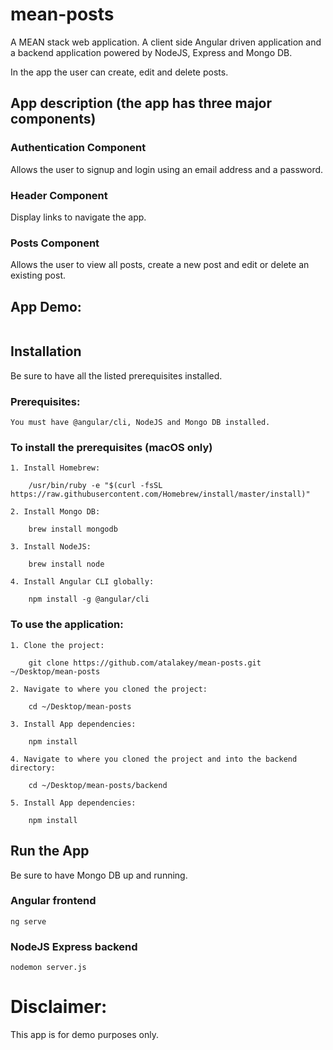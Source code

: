 # mean-posts

A MEAN stack web application. A client side Angular driven application and a backend application powered by NodeJS, Express and Mongo DB.

In the app the user can create, edit and delete posts.

## App description (the app has three major components)

### Authentication Component
Allows the user to signup and login using an email address and a password.

### Header Component
Display links to navigate the app.

### Posts Component
Allows the user to view all posts, create a new post and edit or delete an existing post.

## App Demo:

![]()

## Installation

Be sure to have all the listed prerequisites installed.

### Prerequisites:
```
You must have @angular/cli, NodeJS and Mongo DB installed.
```

### To install the prerequisites (macOS only)
```
1. Install Homebrew:

    /usr/bin/ruby -e "$(curl -fsSL https://raw.githubusercontent.com/Homebrew/install/master/install)"

2. Install Mongo DB:

    brew install mongodb

3. Install NodeJS:

    brew install node

4. Install Angular CLI globally:

    npm install -g @angular/cli
```

### To use the application:
``` 
1. Clone the project:

    git clone https://github.com/atalakey/mean-posts.git ~/Desktop/mean-posts

2. Navigate to where you cloned the project:

    cd ~/Desktop/mean-posts

3. Install App dependencies:

    npm install

4. Navigate to where you cloned the project and into the backend directory:

    cd ~/Desktop/mean-posts/backend

5. Install App dependencies:

    npm install
```

## Run the App

Be sure to have Mongo DB up and running.

### Angular frontend

```
ng serve
```

### NodeJS Express backend

```
nodemon server.js
```

# Disclaimer:
This app is for demo purposes only.
